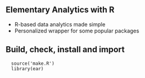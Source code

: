 ## Elementary Analytics with R

 - R-based data analytics made simple
 - Personalized wrapper for some popular packages

## Build, check, install and import

```
  source('make.R')
  library(ear)
```